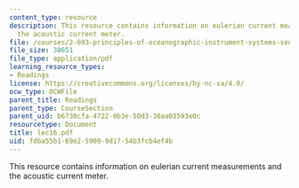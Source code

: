 ```yaml
---
content_type: resource
description: This resource contains information on eulerian current measurements and
  the acoustic current meter.
file: /courses/2-693-principles-of-oceanographic-instrument-systems-sensors-and-measurements-13-998-spring-2004/fdba55b169e259099d1754b3fcb4ef4b_lec16.pdf
file_size: 38651
file_type: application/pdf
learning_resource_types:
- Readings
license: https://creativecommons.org/licenses/by-nc-sa/4.0/
ocw_type: OCWFile
parent_title: Readings
parent_type: CourseSection
parent_uid: b6730cfa-4722-0b3e-50d3-30aa03593e0c
resourcetype: Document
title: lec16.pdf
uid: fdba55b1-69e2-5909-9d17-54b3fcb4ef4b
---
```

This resource contains information on eulerian current measurements and the acoustic current meter.